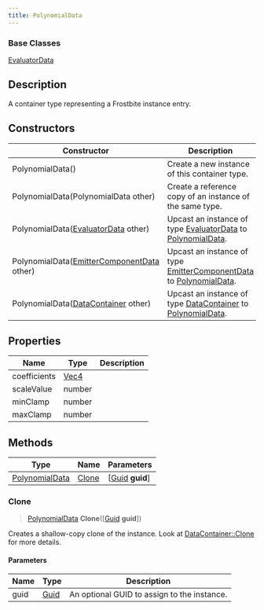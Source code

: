 ```yaml
---
title: PolynomialData
---
```

### Base Classes

[EvaluatorData](EvaluatorData)

## Description

A container type representing a Frostbite instance entry.

## Constructors

| Constructor                                                               | Description                                                                                                         |
| ------------------------------------------------------------------------- | ------------------------------------------------------------------------------------------------------------------- |
| PolynomialData()                                                          | Create a new instance of this container type.                                                                       |
| PolynomialData(PolynomialData other)                                      | Create a reference copy of an instance of the same type.                                                            |
| PolynomialData([EvaluatorData](EvaluatorData) other)                      | Upcast an instance of type [EvaluatorData](EvaluatorData) to [PolynomialData](PolynomialData).                      |
| PolynomialData([EmitterComponentData](EmitterComponentData) other)        | Upcast an instance of type [EmitterComponentData](EmitterComponentData) to [PolynomialData](PolynomialData).        |
| PolynomialData([DataContainer](/vext/ref/shared/class/datacontainer) other) | Upcast an instance of type [DataContainer](/vext/ref/shared/class/datacontainer) to [PolynomialData](PolynomialData). |

## Properties

| Name         | Type                              | Description |
| ------------ | --------------------------------- | ----------- |
| coefficients | [Vec4](/vext/ref/shared/class/Vec4) |             |
| scaleValue   | number                            |             |
| minClamp     | number                            |             |
| maxClamp     | number                            |             |

## Methods

| Type                             | Name            | Parameters                                     |
| -------------------------------- | --------------- | ---------------------------------------------- |
| [PolynomialData](PolynomialData) | [Clone](#clone) | \[[Guid](/vext/ref/shared/class/guid) **guid**\] |

### Clone

> [PolynomialData](PolynomialData) **Clone**(\[[Guid](/vext/ref/shared/class/guid) **guid**\])

Creates a shallow-copy clone of the instance. Look at [DataContainer::Clone](/vext/ref/shared/class/datacontainer#clone) for more details.

#### Parameters

| Name | Type         | Description                                 |
| ---- | ------------ | ------------------------------------------- |
| guid | [Guid](Guid) | An optional GUID to assign to the instance. |
